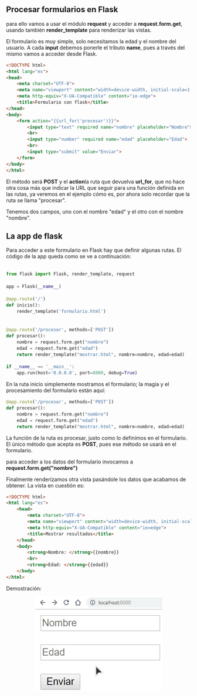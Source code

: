## Procesar formularios en Flask  

para ello vamos a usar el módulo **request** y acceder a **request.form.get**, usando también **render_template** para renderizar las vistas.  

El formulario es muy simple, solo necesitamos la edad y el nombre del usuario. A cada **input** debemos ponerle el tributo **name**, pues a través del mismo vamos a acceder desde Flask.  

```html
<!DOCTYPE html>
<html lang="es">
<head>
    <meta charset="UTF-8">
    <meta name="viewport" content="width=device-width, initial-scale=1.0">
    <meta http-equiv="X-UA-Compatible" content="ie-edge">
    <title>Formulario con flask</title>
</head>
<body>
    <form action="{{url_for('procesar')}}">
        <input type="text" required name="nombre" placeholder="Nombre">
        <br>
        <input type="number" required name="edad" placeholder="Edad">
        <br>
        <input type="submit" value="Enviar">
    </form>
</body>
</html>
```

El método será **POST** y el **action**la ruta que devuelva **url_for**, que no hace otra cosa más que indicar la URL que seguir para una función definida en las rutas, ya veremos en el ejemplo cómo es, por ahora solo recordar que la ruta se llama "procesar".  

Tenemos dos campos, uno con el nombre "edad" y el otro con el nombre "nombre".  
## La app de flask  

Para acceder a este formulario en Flask hay que definir algunas rutas. El código de la app queda como se ve a continuación:  

```python

from flask import Flask, render_template, request

app = Flask(__name__)

@app.route('/')
def inicio():
    render_template('formulario.html')


@app.route('/procesar', methods=['POST'])
def procesar():
    nombre = request.form.get("nombre")
    edad = request.form.get("edad")
    return render_template("mostrar.html", nombre=nombre, edad=edad)

if __name__ == '__main__':
    app.run(host='0.0.0.0', port=8000, debug=True)
```

En la ruta inicio simplemente mostramos el formulario; la magia y el procesamiento del formulario están aquí: 

```py
@app.route('/procesar', methods=['POST'])
def procesar():
    nombre = request.form.get("nombre")
    edad = request.form.get("edad")
    return render_template("mostrar.html", nombre=nombre, edad=edad)
```

La función de la ruta es procesar, justo como lo definimos en el formulario. El único método que acepta es **POST**, pues ese método se usará en el formulario. 

para acceder a los datos del formulario invocamos a **request.form.get("nombre")**

Finalmente renderizamos otra vista pasándole los datos que acabamos de obtener. La vista en cuestión es:  

```html
<!DOCTYPE html>
<html lang="es">
    <head>
        <meta charset="UTF-8">
        <meta name="viewport" content="width=device-width, initial-scale=1.0">
        <meta http-equiv="X-UA-Compatible" content="ie=edge">
        <title>Mostrar resultados</title>
    </head>
    <body>
        <strong>Nombre: </strong>{{nombre}}
        <br>
        <strong>Edad: </strong>{{edad}}
    </body>
</html>
```

Demostración: 

<p align="center">
    <img src="assets/gif/form_flask.gif">
</p>



